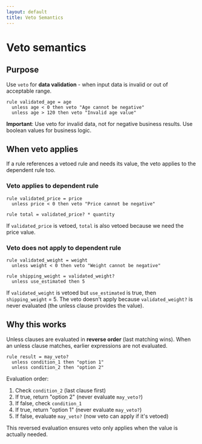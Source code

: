 ```yaml
---
layout: default
title: Veto Semantics
---
```


# Veto semantics

## Purpose

Use `veto` for **data validation** - when input data is invalid or out of acceptable range.

```lemma
rule validated_age = age
  unless age < 0 then veto "Age cannot be negative"
  unless age > 120 then veto "Invalid age value"
```

**Important**: Use veto for invalid data, not for negative business results. Use boolean values for business logic.

## When veto applies

If a rule references a vetoed rule and needs its value, the veto applies to the dependent rule too.

### Veto applies to dependent rule

```lemma
rule validated_price = price
  unless price < 0 then veto "Price cannot be negative"

rule total = validated_price? * quantity
```

If `validated_price` is vetoed, `total` is also vetoed because we need the price value.

### Veto does not apply to dependent rule

```lemma
rule validated_weight = weight
  unless weight < 0 then veto "Weight cannot be negative"

rule shipping_weight = validated_weight?
  unless use_estimated then 5
```

If `validated_weight` is vetoed but `use_estimated` is true, then `shipping_weight` = 5. The veto doesn't apply because `validated_weight?` is never evaluated (the unless clause provides the value).

## Why this works

Unless clauses are evaluated in **reverse order** (last matching wins). When an unless clause matches, earlier expressions are not evaluated.

```lemma
rule result = may_veto?
  unless condition_1 then "option 1"
  unless condition_2 then "option 2"
```

Evaluation order:
1. Check `condition_2` (last clause first)
2. If true, return "option 2" (never evaluate `may_veto?`)
3. If false, check `condition_1`
4. If true, return "option 1" (never evaluate `may_veto?`)
5. If false, evaluate `may_veto?` (now veto can apply if it's vetoed)

This reversed evaluation ensures veto only applies when the value is actually needed.
